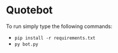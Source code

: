 # Quotebot
To run simply type the following commands:
- `pip install -r requirements.txt`
- `py bot.py`
